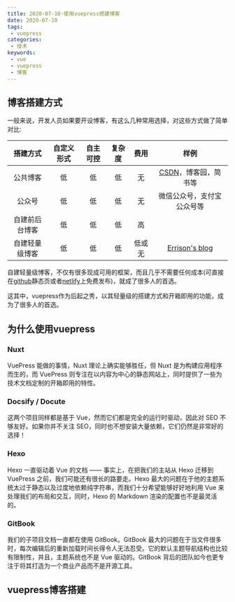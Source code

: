 ```yaml
---
title: 2020-07-10-使用vuepress搭建博客
date: 2020-07-10
tags:
 - vuepress
categories:
 - 技术
keywords:
 - vue 
 - vuepress
 - 博客 
---
```



## 博客搭建方式
  一般来说，开发人员如果要开设博客，有这么几种常用选择，对这些方式做了简单对比:
  
  搭建方式|自定义形式|自主可控|复杂度|费用|样例|
  |:--:|:--:|:--:|:--:|:--:|:--:|
  |公共博客|低|低|低|无|[CSDN](https://blog.csdn.net/qisong3/article/details/85037769)，博客园，简书等|
  |公众号|低|低|低|无|微信公众号，支付宝公众号等|
  |自建前后台博客|低|低|低|高||
  |自建轻量级博客|低|低|低|低或无|[Errison's blog](https://blog.errison.cn)|

自建轻量级博客，不仅有很多现成可用的框架，而且几乎不需要任何成本(可直接在[github](https://github.com/)静态页或者[netlify](https://www.netlify.com/)上免费发布)，就成了很多人的首选。

这其中，vuepress作为后起之秀，以其轻量级的搭建方式和开箱即用的功能，成为了很多人的首选。

## 为什么使用vuepress

### Nuxt

VuePress 能做的事情，Nuxt 理论上确实能够胜任，但 Nuxt 是为构建应用程序而生的，而 VuePress 则专注在以内容为中心的静态网站上，同时提供了一些为技术文档定制的开箱即用的特性。

### Docsify / Docute

这两个项目同样都是基于 Vue，然而它们都是完全的运行时驱动，因此对 SEO 不够友好。如果你并不关注 SEO，同时也不想安装大量依赖，它们仍然是非常好的选择！

### Hexo

Hexo 一直驱动着 Vue 的文档 —— 事实上，在把我们的主站从 Hexo 迁移到 VuePress 之前，我们可能还有很长的路要走。Hexo 最大的问题在于他的主题系统太过于静态以及过度地依赖纯字符串，而我们十分希望能够好好地利用 Vue 来处理我们的布局和交互，同时，Hexo 的 Markdown 渲染的配置也不是最灵活的。

### GitBook

我们的子项目文档一直都在使用 GitBook。GitBook 最大的问题在于当文件很多时，每次编辑后的重新加载时间长得令人无法忍受。它的默认主题导航结构也比较有限制性，并且，主题系统也不是 Vue 驱动的。GitBook 背后的团队如今也更专注于将其打造为一个商业产品而不是开源工具。


## vuepress博客搭建
   




